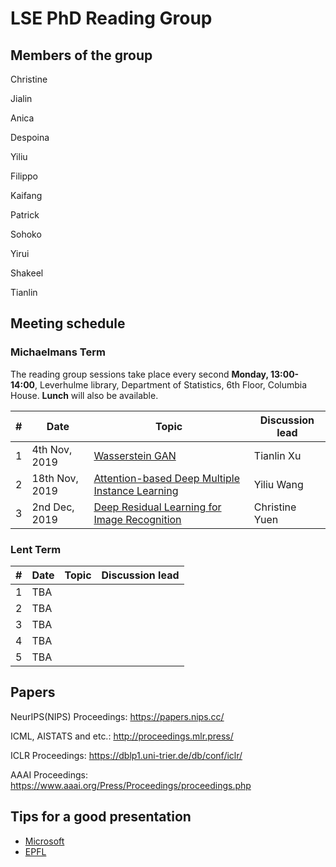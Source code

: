 # LSE PhD Reading Group

## Members of the group
Christine 

Jialin

Anica

Despoina

Yiliu

Filippo

Kaifang

Patrick

Sohoko

Yirui

Shakeel

Tianlin

## Meeting schedule

### Michaelmans Term

The reading group sessions take place every second **Monday, 13:00-14:00**, Leverhulme library, Department of Statistics, 6th Floor, Columbia House. **Lunch** will also be available.

| # | Date                      | Topic                                                             | Discussion lead |
|---|---------------------------|-------------------------------------------------------------------|-----------------|
| 1 | 4th Nov, 2019         |  [Wasserstein GAN](https://arxiv.org/pdf/1701.07875.pdf) | Tianlin Xu |
| 2 | 18th Nov, 2019        |  [Attention-based Deep Multiple Instance Learning](https://arxiv.org/pdf/1802.04712.pdf)  | Yiliu Wang |
| 3 |  2nd Dec, 2019    |[Deep Residual Learning for Image Recognition](https://arxiv.org/pdf/1512.03385.pdf)|  Christine Yuen |


### Lent Term


| # | Date                      | Topic                                                             | Discussion lead |
|---|---------------------------|-------------------------------------------------------------------|-----------------|
| 1 | TBA         |   |   |
| 2 | TBA       |   |  |
| 3 |  TBA   |   |     |
| 4 | TBA      |    |         |
| 5 | TBA       |     |        |

## Papers 

NeurIPS(NIPS) Proceedings: https://papers.nips.cc/


ICML, AISTATS and etc.: http://proceedings.mlr.press/


ICLR Proceedings: https://dblp1.uni-trier.de/db/conf/iclr/


AAAI Proceedings: https://www.aaai.org/Press/Proceedings/proceedings.php

## Tips for a good presentation

* [Microsoft](https://www.microsoft.com/en-us/research/academic-program/give-great-research-talk/)
* [EPFL](http://ica1www.epfl.ch/PS_files/paper.htm)

 
